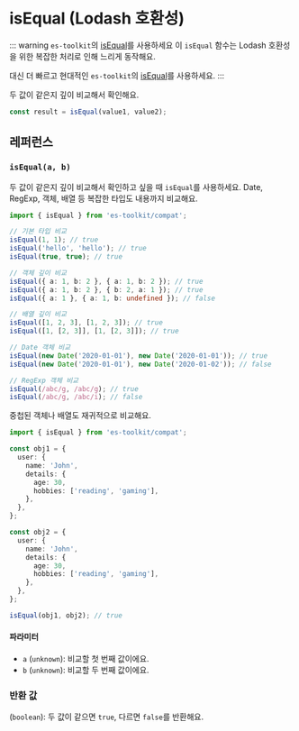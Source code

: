 # isEqual (Lodash 호환성)

::: warning `es-toolkit`의 [isEqual](../../predicate/isEqual.md)를 사용하세요
이 `isEqual` 함수는 Lodash 호환성을 위한 복잡한 처리로 인해 느리게 동작해요.

대신 더 빠르고 현대적인 `es-toolkit`의 [isEqual](../../predicate/isEqual.md)를 사용하세요.
:::

두 값이 같은지 깊이 비교해서 확인해요.

```typescript
const result = isEqual(value1, value2);
```

## 레퍼런스

### `isEqual(a, b)`

두 값이 같은지 깊이 비교해서 확인하고 싶을 때 `isEqual`를 사용하세요. Date, RegExp, 객체, 배열 등 복잡한 타입도 내용까지 비교해요.

```typescript
import { isEqual } from 'es-toolkit/compat';

// 기본 타입 비교
isEqual(1, 1); // true
isEqual('hello', 'hello'); // true
isEqual(true, true); // true

// 객체 깊이 비교
isEqual({ a: 1, b: 2 }, { a: 1, b: 2 }); // true
isEqual({ a: 1, b: 2 }, { b: 2, a: 1 }); // true
isEqual({ a: 1 }, { a: 1, b: undefined }); // false

// 배열 깊이 비교
isEqual([1, 2, 3], [1, 2, 3]); // true
isEqual([1, [2, 3]], [1, [2, 3]]); // true

// Date 객체 비교
isEqual(new Date('2020-01-01'), new Date('2020-01-01')); // true
isEqual(new Date('2020-01-01'), new Date('2020-01-02')); // false

// RegExp 객체 비교
isEqual(/abc/g, /abc/g); // true
isEqual(/abc/g, /abc/i); // false
```

중첩된 객체나 배열도 재귀적으로 비교해요.

```typescript
import { isEqual } from 'es-toolkit/compat';

const obj1 = {
  user: {
    name: 'John',
    details: {
      age: 30,
      hobbies: ['reading', 'gaming'],
    },
  },
};

const obj2 = {
  user: {
    name: 'John',
    details: {
      age: 30,
      hobbies: ['reading', 'gaming'],
    },
  },
};

isEqual(obj1, obj2); // true
```

#### 파라미터

- `a` (`unknown`): 비교할 첫 번째 값이에요.
- `b` (`unknown`): 비교할 두 번째 값이에요.

### 반환 값

(`boolean`): 두 값이 같으면 `true`, 다르면 `false`를 반환해요.
